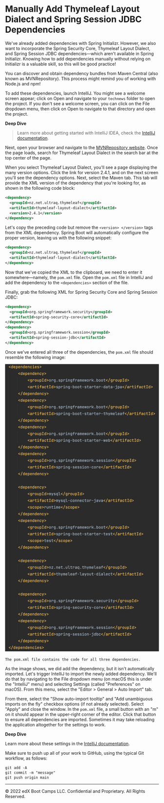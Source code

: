 # Manually Add Thymeleaf Layout Dialect and Spring Session JDBC Dependencies

We've already added dependencies with Spring Initializr. However, we also want to incorporate the Spring Security Core, Thymeleaf Layout Dialect, and Spring Session JDBC dependencies—which aren't available in Spring Initializr. Knowing how to add dependencies manually without relying on Initializr is a valuable skill, so this will be good practice!

You can discover and obtain dependency bundles from Maven Central (also known as MVNRepository). This process might remind you of working with Node.js and npm!

To add these dependencies, launch IntelliJ. You might see a welcome screen appear; click on Open and navigate to your `technews` folder to open the project. If you don't see a welcome screen, you can click on the File dropdown menu, then click on Open to navigate to that directory and open the project.

**Deep Dive**

> Learn more about getting started with IntelliJ IDEA, check the [IntelliJ documentation](https://www.jetbrains.com/help/idea/getting-started.html).

Next, open your browser and navigate to the [MVNRepository website](https://mvnrepository.com/repos/central). Once the page loads, search for Thymeleaf Layout Dialect in the search bar at the top center of the page.

When you select Thymeleaf Layout Dialect, you'll see a page displaying the many version options. Click the link for version 2.4.1, and on the next screen you'll see the dependency options. Next, select the Maven tab. This tab will provide the XML version of the dependency that you're looking for, as shown in the following code block:

```xml
<dependency>
  <groupId>nz.net.ultraq.thymeleaf</groupId>
  <artifactId>thymeleaf-layout-dialect</artifactId>
  <version>2.4.1</version>
</dependency>
```

Let's copy the preceding code but remove the `<version> </version>` tags from the XML dependency. Spring Boot will automatically configure the proper version, leaving us with the following snippet:

```xml
<dependency>
  <groupId>nz.net.ultraq.thymeleaf</groupId>
  <artifactId>thymeleaf-layout-dialect</artifactId>
</dependency>
```

Now that we've copied the XML to the clipboard, we need to enter it somewhere—namely, the `pom.xml` file. Open the `pom.xml` file in IntelliJ and add the dependency to the `<dependencies>` section of the file.

Finally, grab the following XML for Spring Security Core and Spring Session JDBC:

```xml
<dependency>
  <groupId>org.springframework.security</groupId>
  <artifactId>spring-security-core</artifactId>
</dependency>
<dependency>
  <groupId>org.springframework.session</groupId>
  <artifactId>spring-session-jdbc</artifactId>
</dependency>
```

Once we've entered all three of the dependencies, the `pom.xml` file should resemble the following image:

![](../Images/400-pom-xml.png)

`The pom.xml file contains the code for all three dependencies.`

As the image shows, we did add the dependency, but it isn't automatically imported. Let's trigger IntelliJ to import the newly added dependency. We'll do that by navigating to the File dropdown menu (on macOS this is under the "IntelliJ" menu) and selecting Settings (called "Preferences" on macOS). From this menu, select the "Editor > General > Auto Import" tab.

From there, select the "Show auto-import tooltip" and "Add unambiguous imports on the fly" checkbox options (if not already selected). Select "Apply" and close the window. In the `pom.xml` file, a small button with an "m" on it should appear in the upper-right corner of the editor. Click that button to ensure all dependencies are imported. Sometimes it may take reloading the application altogether for the settings to work.

**Deep Dive**

Learn more about these settings in the [IntelliJ documentation](https://www.jetbrains.com/help/idea/settings-auto-import.html#java).

Make sure to push up all of your work to GitHub, using the typical Git workflow, as follows:

```console
git add -A
git commit -m "message"
git push origin main
```

---
© 2022 edX Boot Camps LLC. Confidential and Proprietary. All Rights Reserved.